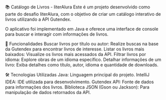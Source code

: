 📚 Catálogo de Livros - literAlura
Este é um projeto desenvolvido como parte do desafio literAlura, com o objetivo de criar um catálogo interativo de livros utilizando a API Gutendex.

O aplicativo foi implementado em Java e oferece uma interface de console para buscar e interagir com informações de livros.

🚀 Funcionalidades
Buscar livros por título ou autor: Realize buscas na base da Gutendex para encontrar livros de interesse.
Listar os livros mais baixados: Visualize os livros mais acessados da API.
Filtrar livros por idioma: Explore obras de um idioma específico.
Detalhar informações de um livro: Exiba detalhes como título, autor, idioma e quantidade de downloads.

🛠️ Tecnologias Utilizadas
Java: Linguagem principal do projeto.
IntelliJ IDEA: IDE utilizada para desenvolvimento.
Gutendex API: Fonte de dados para informações dos livros.
Biblioteca JSON (Gson ou Jackson): Para manipulação de dados retornados da API.
